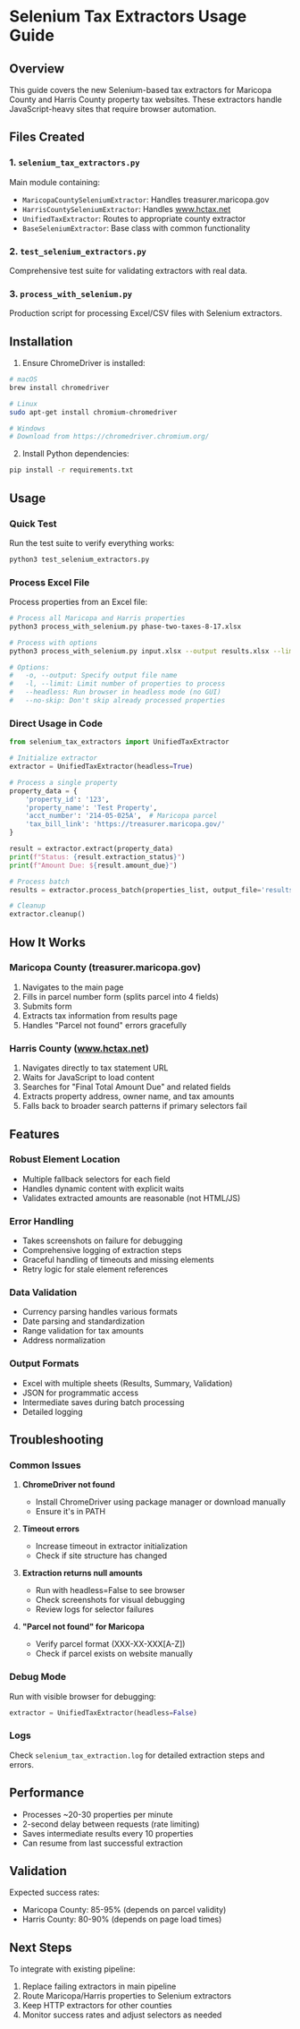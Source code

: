 # Selenium Tax Extractors Usage Guide

## Overview
This guide covers the new Selenium-based tax extractors for Maricopa County and Harris County property tax websites. These extractors handle JavaScript-heavy sites that require browser automation.

## Files Created

### 1. `selenium_tax_extractors.py`
Main module containing:
- `MaricopaCountySeleniumExtractor`: Handles treasurer.maricopa.gov
- `HarrisCountySeleniumExtractor`: Handles www.hctax.net  
- `UnifiedTaxExtractor`: Routes to appropriate county extractor
- `BaseSeleniumExtractor`: Base class with common functionality

### 2. `test_selenium_extractors.py`
Comprehensive test suite for validating extractors with real data.

### 3. `process_with_selenium.py`
Production script for processing Excel/CSV files with Selenium extractors.

## Installation

1. Ensure ChromeDriver is installed:
```bash
# macOS
brew install chromedriver

# Linux
sudo apt-get install chromium-chromedriver

# Windows
# Download from https://chromedriver.chromium.org/
```

2. Install Python dependencies:
```bash
pip install -r requirements.txt
```

## Usage

### Quick Test
Run the test suite to verify everything works:
```bash
python3 test_selenium_extractors.py
```

### Process Excel File
Process properties from an Excel file:
```bash
# Process all Maricopa and Harris properties
python3 process_with_selenium.py phase-two-taxes-8-17.xlsx

# Process with options
python3 process_with_selenium.py input.xlsx --output results.xlsx --limit 10 --headless

# Options:
#   -o, --output: Specify output file name
#   -l, --limit: Limit number of properties to process
#   --headless: Run browser in headless mode (no GUI)
#   --no-skip: Don't skip already processed properties
```

### Direct Usage in Code
```python
from selenium_tax_extractors import UnifiedTaxExtractor

# Initialize extractor
extractor = UnifiedTaxExtractor(headless=True)

# Process a single property
property_data = {
    'property_id': '123',
    'property_name': 'Test Property',
    'acct_number': '214-05-025A',  # Maricopa parcel
    'tax_bill_link': 'https://treasurer.maricopa.gov/'
}

result = extractor.extract(property_data)
print(f"Status: {result.extraction_status}")
print(f"Amount Due: ${result.amount_due}")

# Process batch
results = extractor.process_batch(properties_list, output_file='results.xlsx')

# Cleanup
extractor.cleanup()
```

## How It Works

### Maricopa County (treasurer.maricopa.gov)
1. Navigates to the main page
2. Fills in parcel number form (splits parcel into 4 fields)
3. Submits form
4. Extracts tax information from results page
5. Handles "Parcel not found" errors gracefully

### Harris County (www.hctax.net)
1. Navigates directly to tax statement URL
2. Waits for JavaScript to load content
3. Searches for "Final Total Amount Due" and related fields
4. Extracts property address, owner name, and tax amounts
5. Falls back to broader search patterns if primary selectors fail

## Features

### Robust Element Location
- Multiple fallback selectors for each field
- Handles dynamic content with explicit waits
- Validates extracted amounts are reasonable (not HTML/JS)

### Error Handling
- Takes screenshots on failure for debugging
- Comprehensive logging of extraction steps
- Graceful handling of timeouts and missing elements
- Retry logic for stale element references

### Data Validation
- Currency parsing handles various formats
- Date parsing and standardization
- Range validation for tax amounts
- Address normalization

### Output Formats
- Excel with multiple sheets (Results, Summary, Validation)
- JSON for programmatic access
- Intermediate saves during batch processing
- Detailed logging

## Troubleshooting

### Common Issues

1. **ChromeDriver not found**
   - Install ChromeDriver using package manager or download manually
   - Ensure it's in PATH

2. **Timeout errors**
   - Increase timeout in extractor initialization
   - Check if site structure has changed

3. **Extraction returns null amounts**
   - Run with headless=False to see browser
   - Check screenshots for visual debugging
   - Review logs for selector failures

4. **"Parcel not found" for Maricopa**
   - Verify parcel format (XXX-XX-XXX[A-Z])
   - Check if parcel exists on website manually

### Debug Mode
Run with visible browser for debugging:
```python
extractor = UnifiedTaxExtractor(headless=False)
```

### Logs
Check `selenium_tax_extraction.log` for detailed extraction steps and errors.

## Performance

- Processes ~20-30 properties per minute
- 2-second delay between requests (rate limiting)
- Saves intermediate results every 10 properties
- Can resume from last successful extraction

## Validation

Expected success rates:
- Maricopa County: 85-95% (depends on parcel validity)
- Harris County: 80-90% (depends on page load times)

## Next Steps

To integrate with existing pipeline:
1. Replace failing extractors in main pipeline
2. Route Maricopa/Harris properties to Selenium extractors
3. Keep HTTP extractors for other counties
4. Monitor success rates and adjust selectors as needed